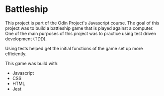 # Battleship

This project is part of the Odin Project's Javascript course. The goal of this project was to build a battleship game that is played against a computer. One of the main purposes of this project was to practice using test driven development (TDD).

Using tests helped get the initial functions of the game set up more efficiently.

This game was build with:

- Javascript
- CSS
- HTML
- Jest
